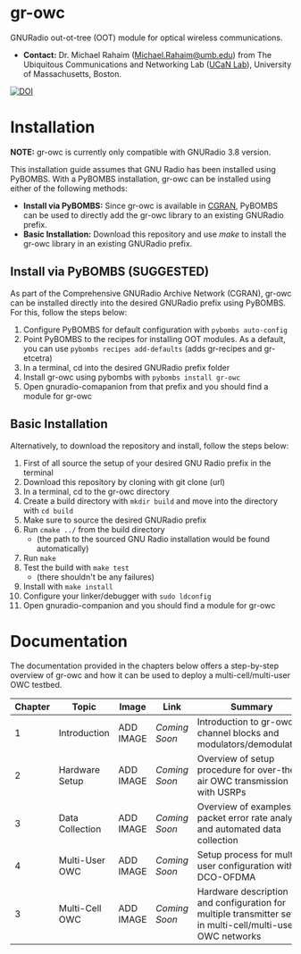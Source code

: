 # gr-owc
GNURadio out-ot-tree (OOT) module for optical wireless communications. 

* **Contact:** Dr. Michael Rahaim (<Michael.Rahaim@umb.edu>) from The Ubiquitous Communications and Networking Lab ([UCaN Lab](https://www.umb.edu/ucanlab)), University of Massachusetts, Boston.

<a href="https://zenodo.org/badge/latestdoi/323626297"><img src="https://zenodo.org/badge/323626297.svg" alt="DOI"></a>



# Installation
**NOTE:** gr-owc is currently only compatible with GNURadio 3.8 version.

This installation guide assumes that GNU Radio has been installed using PyBOMBS. With a PyBOMBS installation, gr-owc can be installed using either of the following methods:
* **Install via PyBOMBS:** Since gr-owc is available in [CGRAN](https://www.cgran.org/), PyBOMBS can be used to directly add the gr-owc library to an existing GNURadio prefix.
* **Basic Installation:** Download this repository and use _make_ to install the gr-owc library in an existing GNURadio prefix.



## Install via PyBOMBS (SUGGESTED)
As part of the Comprehensive GNURadio Archive Network (CGRAN), gr-owc can be installed directly into the desired GNURadio prefix using PyBOMBS. For this, follow the steps below:

1. Configure PyBOMBS for default configuration with `pybombs auto-config`
1. Point PyBOMBS to the recipes for installing OOT modules. As a default, you can use `pybombs recipes add-defaults` (adds gr-recipes and gr-etcetra) 
1. In a terminal, cd into the desired GNURadio prefix folder
1. Install gr-owc using pybombs with `pybombs install gr-owc`
1. Open gnuradio-comapanion from that prefix and you should find a module for gr-owc



## Basic Installation
Alternatively, to download the repository and install, follow the steps below:

1. First of all source the setup of your desired GNU Radio prefix in the terminal
1. Download this repository by cloning with git clone (url)
1. In a terminal, cd to the gr-owc directory
1. Create a build directory with `mkdir build` and move into the directory with `cd build`
1. Make sure to source the desired GNURadio prefix
1. Run `cmake ../` from the build directory
   * (the path to the sourced GNU Radio installation would be found automatically)
1. Run `make`
1. Test the build with `make test` 
   * (there shouldn't be any failures)
1. Install with `make install`
1. Configure your linker/debugger with `sudo ldconfig`
1. Open gnuradio-companion and you should find a module for gr-owc



# Documentation
The documentation provided in the chapters below offers a step-by-step overview of gr-owc and how it can be used to deploy a multi-cell/multi-user OWC testbed.

| Chapter | Topic | Image | Link | Summary 
| --- | --- | --- | --- | --- |
| 1 | Introduction      | ADD IMAGE | _Coming Soon_ | Introduction to gr-owc channel blocks and modulators/demodulators
| 2 | Hardware Setup    | ADD IMAGE | _Coming Soon_ | Overview of setup procedure for over-the-air OWC transmission with USRPs
| 3 | Data Collection   | ADD IMAGE | _Coming Soon_ | Overview of examples for packet error rate analysis and automated data collection
| 4 | Multi-User OWC    | ADD IMAGE | _Coming Soon_ | Setup process for multi-user configuration with DCO-OFDMA
| 3 | Multi-Cell OWC    | ADD IMAGE | _Coming Soon_ | Hardware description and configuration for multiple transmitter setup in multi-cell/multi-user OWC networks


